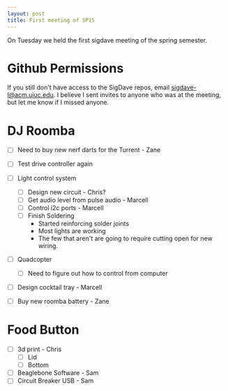 ```yaml
---
layout: post
title: First meeting of SP15
---
```


On Tuesday we held the first sigdave meeting of the spring semester.

# Github Permissions

If you still don't have access to the SigDave repos, email [sigdave-l@acm.uiuc.edu](mailto:sigdave-l@acm.uiuc.edu). I believe I sent invites to anyone who was at the meeting, but let me know if I missed anyone.

# DJ Roomba

- [ ] Need to buy new nerf darts for the Turrent - Zane
- [ ] Test drive controller again
- [ ] Light control system 
    - [ ] Design new circuit - Chris?
    - [ ] Get audio level from pulse audio - Marcell
    - [ ] Control i2c ports - Marcell
    - [ ] Finish Soldering
        - Started reinforcing solder joints
        - Most lights are working
        - The few that aren't are going to require cutting open for new wiring.
- [ ] Quadcopter
    - [ ] Need to figure out how to control from computer 
- [ ] Design cocktail tray - Marcell
- [ ] Buy new roomba battery - Zane
    

# Food Button
- [ ] 3d print - Chris
    - [ ] Lid
    - [ ] Bottom
- [ ] Beaglebone Software - Sam
- [ ] Circuit Breaker USB - Sam
